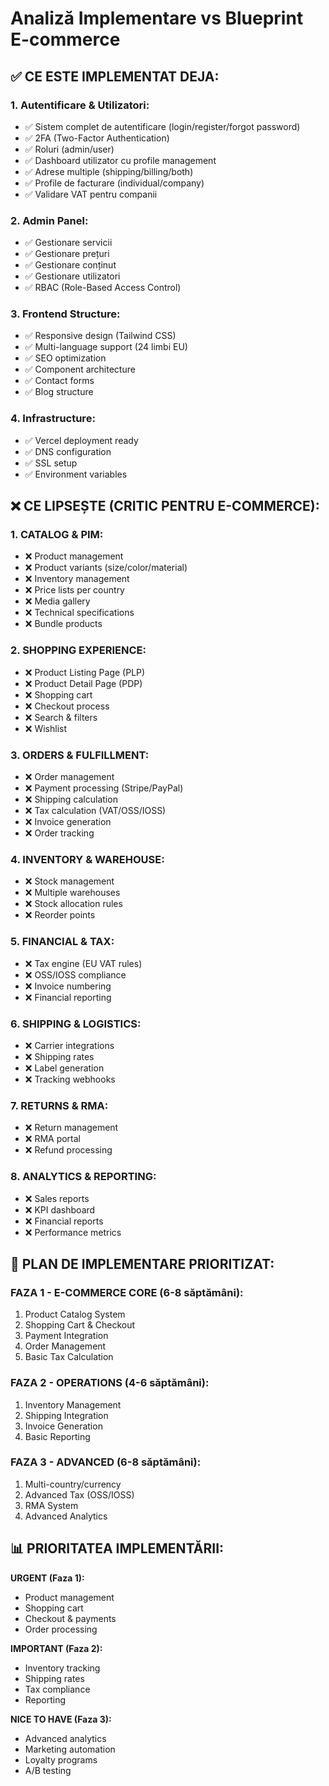 # Analiză Implementare vs Blueprint E-commerce

## ✅ CE ESTE IMPLEMENTAT DEJA:

### 1. Autentificare & Utilizatori:
- ✅ Sistem complet de autentificare (login/register/forgot password)
- ✅ 2FA (Two-Factor Authentication)
- ✅ Roluri (admin/user)
- ✅ Dashboard utilizator cu profile management
- ✅ Adrese multiple (shipping/billing/both)
- ✅ Profile de facturare (individual/company)
- ✅ Validare VAT pentru companii

### 2. Admin Panel:
- ✅ Gestionare servicii
- ✅ Gestionare prețuri
- ✅ Gestionare conținut
- ✅ Gestionare utilizatori
- ✅ RBAC (Role-Based Access Control)

### 3. Frontend Structure:
- ✅ Responsive design (Tailwind CSS)
- ✅ Multi-language support (24 limbi EU)
- ✅ SEO optimization
- ✅ Component architecture
- ✅ Contact forms
- ✅ Blog structure

### 4. Infrastructure:
- ✅ Vercel deployment ready
- ✅ DNS configuration
- ✅ SSL setup
- ✅ Environment variables

## ❌ CE LIPSEȘTE (CRITIC PENTRU E-COMMERCE):

### 1. CATALOG & PIM:
- ❌ Product management
- ❌ Product variants (size/color/material)
- ❌ Inventory management
- ❌ Price lists per country
- ❌ Media gallery
- ❌ Technical specifications
- ❌ Bundle products

### 2. SHOPPING EXPERIENCE:
- ❌ Product Listing Page (PLP)
- ❌ Product Detail Page (PDP)
- ❌ Shopping cart
- ❌ Checkout process
- ❌ Search & filters
- ❌ Wishlist

### 3. ORDERS & FULFILLMENT:
- ❌ Order management
- ❌ Payment processing (Stripe/PayPal)
- ❌ Shipping calculation
- ❌ Tax calculation (VAT/OSS/IOSS)
- ❌ Invoice generation
- ❌ Order tracking

### 4. INVENTORY & WAREHOUSE:
- ❌ Stock management
- ❌ Multiple warehouses
- ❌ Stock allocation rules
- ❌ Reorder points

### 5. FINANCIAL & TAX:
- ❌ Tax engine (EU VAT rules)
- ❌ OSS/IOSS compliance
- ❌ Invoice numbering
- ❌ Financial reporting

### 6. SHIPPING & LOGISTICS:
- ❌ Carrier integrations
- ❌ Shipping rates
- ❌ Label generation
- ❌ Tracking webhooks

### 7. RETURNS & RMA:
- ❌ Return management
- ❌ RMA portal
- ❌ Refund processing

### 8. ANALYTICS & REPORTING:
- ❌ Sales reports
- ❌ KPI dashboard
- ❌ Financial reports
- ❌ Performance metrics

## 🚀 PLAN DE IMPLEMENTARE PRIORITIZAT:

### FAZA 1 - E-COMMERCE CORE (6-8 săptămâni):
1. Product Catalog System
2. Shopping Cart & Checkout
3. Payment Integration
4. Order Management
5. Basic Tax Calculation

### FAZA 2 - OPERATIONS (4-6 săptămâni):
1. Inventory Management
2. Shipping Integration
3. Invoice Generation
4. Basic Reporting

### FAZA 3 - ADVANCED (6-8 săptămâni):
1. Multi-country/currency
2. Advanced Tax (OSS/IOSS)
3. RMA System
4. Advanced Analytics

## 📊 PRIORITATEA IMPLEMENTĂRII:

**URGENT (Faza 1):**
- Product management
- Shopping cart
- Checkout & payments
- Order processing

**IMPORTANT (Faza 2):**
- Inventory tracking
- Shipping rates
- Tax compliance
- Reporting

**NICE TO HAVE (Faza 3):**
- Advanced analytics
- Marketing automation
- Loyalty programs
- A/B testing
